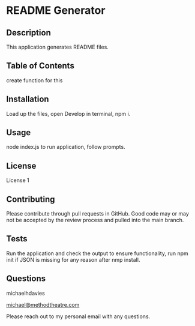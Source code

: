 # README Generator

  ## Description 

  This application generates README files.

  ## Table of Contents

  create function for this

  ## Installation

  Load up the files, open Develop in terminal, npm i.

  ## Usage

  node index.js to run application, follow prompts.

  ## License

  License 1

  ## Contributing

  Please contribute through pull requests in GitHub. Good code may or may not be accepted by the review process and pulled into the main branch.

  ## Tests

  Run the application and check the output to ensure functionality, run npm init if JSON is missing for any reason after nmp install.

  ## Questions

  michaelhdavies

  michael@methodtheatre.com
  
  Please reach out to my personal email with any questions.
